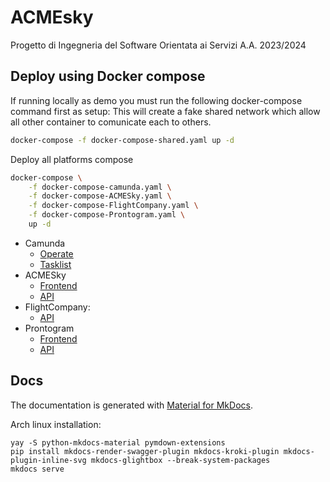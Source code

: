 # ACMEsky

Progetto di Ingegneria del Software Orientata ai Servizi A.A. 2023/2024

## Deploy using Docker compose

If running locally as demo you must run the following docker-compose command first as setup:
This will create a fake shared network which allow all other container to comunicate each to others.

```bash
docker-compose -f docker-compose-shared.yaml up -d
```

Deploy all platforms compose

```bash
docker-compose \
    -f docker-compose-camunda.yaml \
    -f docker-compose-ACMESky.yaml \
    -f docker-compose-FlightCompany.yaml \
    -f docker-compose-Prontogram.yaml \
    up -d
```

- Camunda
  - [Operate](http://localhost:8081)
  - [Tasklist](http://localhost:8082)
- ACMESky
  - [Frontend](http://localhost:8080)
  - [API](http://localhost:8090)
- FlightCompany:
  - [API](http://localhost:8091)
- Prontogram
  - [Frontend](http://localhost:8079)
  - [API](http://localhost:8092)

## Docs

The documentation is generated with [Material for MkDocs](https://squidfunk.github.io/mkdocs-material/).

Arch linux installation:

```shell
yay -S python-mkdocs-material pymdown-extensions
pip install mkdocs-render-swagger-plugin mkdocs-kroki-plugin mkdocs-plugin-inline-svg mkdocs-glightbox --break-system-packages
mkdocs serve
```
